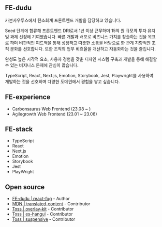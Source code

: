 ## FE-dudu
카본사우루스에서 탄소회계 프론트엔드 개발을 담당하고 있습니다.

Seed 단계에 합류해 프론트엔드 DRI로서 1년 이상 근무하며 15억 원 규모의 투자 유치 및 과제 선정에 기여했습니다. 빠른 개발과 배포로 비즈니스 가치를 창출하는 것을 목표로 하며 비판적인 피드백을 통해 성장하고 따뜻한 소통을 바탕으로 한 관계 지향적인 조직 문화를 선호합니다. 또한 조직의 업무 비효율을 개선하고 자동화하는 것을 즐깁니다.

완성도 높은 시각적 요소, 사용자 경험을 갖춘 디자인 시스템 구축과 개발을 통해 해결할 수 있는 비지니스 문제에 관심이 많습니다.

TypeScript, React, Next.js, Emotion, Storybook, Jest, Playwright를 사용하여 개발하는 것을 선호하며 다양한 도메인에서 경험을 쌓고 싶습니다.


## FE-experience
- Carbonsaurus Web Frontend (23.08 ~ )
- Agilegrowth Web Frontend (23.01 ~ 23.08)

  
## FE-stack
- TypeScript
- React
- Next.js
- Emotion
- Storybook
- Jest
- PlayWright

## Open source
- [FE-dudu | react-fog](https://www.npmjs.com/package/react-fog) - Author
- [MDN | translated-content](https://github.com/mdn/translated-content/pulls?q=is%3Apr+is%3Aclosed+author%3Afe-dudu) - Contributor
- [Toss | overlay-kit](https://github.com/toss/overlay-kit/pulls?q=is%3Apr+author%3Afe-dudu) - Contributor
- [Toss | es-hangul](https://github.com/toss/es-hangul/pulls?q=is%3Apr+author%3Afe-dudu) - Contributor
- [Toss | suspensive](https://github.com/toss/suspensive/pulls?q=is%3Apr+author%3Afe-dudu) - Contributor


